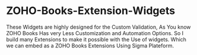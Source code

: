 # ZOHO-Books-Extension-Widgets
These Widgets are highly designed for the Custom Validation, As You know ZOHO Books Has very Less Customization and Automation Options. So I  build many Extensions to make it possible with the Use of widgets. Which we can embed as a ZOHO Books Extensions Using Sigma Plateform. 
